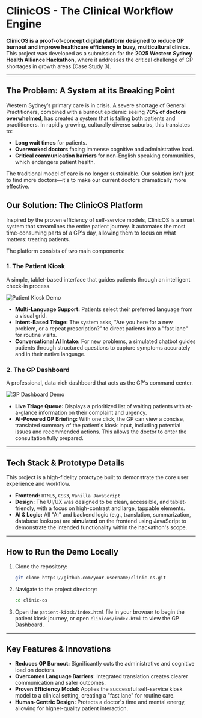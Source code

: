 # ClinicOS - The Clinical Workflow Engine

**ClinicOS is a proof-of-concept digital platform designed to reduce GP burnout and improve healthcare efficiency in busy, multicultural clinics.** This project was developed as a submission for the **2025 Western Sydney Health Alliance Hackathon**, where it addresses the critical challenge of GP shortages in growth areas (Case Study 3).

---

## The Problem: A System at its Breaking Point

Western Sydney’s primary care is in crisis. A severe shortage of General Practitioners, combined with a burnout epidemic seeing **70% of doctors overwhelmed**, has created a system that is failing both patients and practitioners. In rapidly growing, culturally diverse suburbs, this translates to:

-   **Long wait times** for patients.
-   **Overworked doctors** facing immense cognitive and administrative load.
-   **Critical communication barriers** for non-English speaking communities, which endangers patient health.

The traditional model of care is no longer sustainable. Our solution isn't just to find more doctors—it's to make our current doctors dramatically more effective.

## Our Solution: The ClinicOS Platform

Inspired by the proven efficiency of self-service models, ClinicOS is a smart system that streamlines the entire patient journey. It automates the most time-consuming parts of a GP's day, allowing them to focus on what matters: treating patients.

The platform consists of two main components:

### 1. The Patient Kiosk

A simple, tablet-based interface that guides patients through an intelligent check-in process.

![Patient Kiosk Demo](https://your-image-host.com/kiosk_demo.gif)

-   **Multi-Language Support:** Patients select their preferred language from a visual grid.
-   **Intent-Based Triage:** The system asks, "Are you here for a new problem, or a repeat prescription?" to direct patients into a "fast lane" for routine visits.
-   **Conversational AI Intake:** For new problems, a simulated chatbot guides patients through structured questions to capture symptoms accurately and in their native language.

### 2. The GP Dashboard

A professional, data-rich dashboard that acts as the GP's command center.

![GP Dashboard Demo](https://your-image-host.com/dashboard_demo.gif)

-   **Live Triage Queue:** Displays a prioritized list of waiting patients with at-a-glance information on their complaint and urgency.
-   **AI-Powered GP Briefing:** With one click, the GP can view a concise, translated summary of the patient's kiosk input, including potential issues and recommended actions. This allows the doctor to enter the consultation fully prepared.

---

## Tech Stack & Prototype Details

This project is a high-fidelity prototype built to demonstrate the core user experience and workflow.

-   **Frontend:** `HTML5`, `CSS3`, `Vanilla JavaScript`
-   **Design:** The UI/UX was designed to be clean, accessible, and tablet-friendly, with a focus on high-contrast and large, tappable elements.
-   **AI & Logic:** All "AI" and backend logic (e.g., translation, summarization, database lookups) are **simulated** on the frontend using JavaScript to demonstrate the intended functionality within the hackathon's scope.

---

## How to Run the Demo Locally

1.  Clone the repository:
    ```bash
    git clone https://github.com/your-username/clinic-os.git
    ```
2.  Navigate to the project directory:
    ```bash
    cd clinic-os
    ```
3.  Open the `patient-kiosk/index.html` file in your browser to begin the patient kiosk journey, or open `clinicos/index.html` to view the GP Dashboard.

---

## Key Features & Innovations

-   **Reduces GP Burnout:** Significantly cuts the administrative and cognitive load on doctors.
-   **Overcomes Language Barriers:** Integrated translation creates clearer communication and safer outcomes.
-   **Proven Efficiency Model:** Applies the successful self-service kiosk model to a clinical setting, creating a "fast lane" for routine care.
-   **Human-Centric Design:** Protects a doctor's time and mental energy, allowing for higher-quality patient interaction.